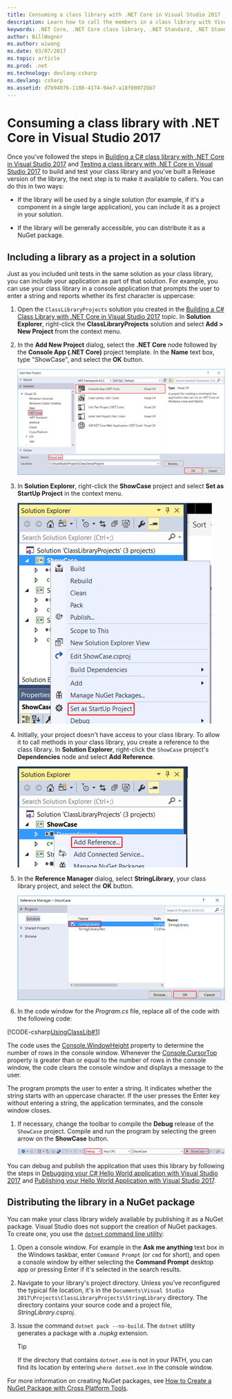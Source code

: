```yaml
---
title: Consuming a class library with .NET Core in Visual Studio 2017
description: Learn how to call the members in a class library with Visual Studio 2017.
keywords: .NET Core, .NET Core class library, .NET Standard, .NET Standard class library distribution
author: BillWagner
ms.author: wiwang
ms.date: 03/07/2017
ms.topic: article
ms.prod: .net
ms.technology: devlang-csharp
ms.devlang: csharp
ms.assetid: d7b94076-1108-4174-94e7-a18f00072bb7
---
```


# Consuming a class library with .NET Core in Visual Studio 2017

Once you've followed the steps in [Building a C# class library with .NET Core in Visual Studio 2017](./library-with-visual-studio.md) and [Testing a class library with .NET Core in Visual Studio 2017](testing-library-with-visual-studio.md) to build and test your class library and you've built a Release version of the library, the next step is to make it available to callers. You can do this in two ways:

* If the library will be used by a single solution (for example, if it's a component in a single large application), you can include it as a project in your solution.

* If the library will be generally accessible, you can distribute it as a NuGet package.

## Including a library as a project in a solution

Just as you included unit tests in the same solution as your class library, you can include your application as part of that solution. For example, you can use your class library in a console application that prompts the user to enter a string and reports whether its first character is uppercase:

1. Open the `ClassLibraryProjects` solution you created in the [Building a C# Class Library with .NET Core in Visual Studio 2017](./library-with-visual-studio.md) topic. In **Solution Explorer**, right-click the **ClassLibraryProjects** solution and select **Add > New Project** from the context menu.

1. In the **Add New Project** dialog, select the **.NET Core** node followed by the **Console App (.NET Core)** project template. In the **Name** text box, type "ShowCase", and select the **OK** button.

   ![Add New Project dialog](./media/consuming-library-with-visual-studio/addnewproject.png)

1. In **Solution Explorer**, right-click the **ShowCase** project and select **Set as StartUp Project** in the context menu.

   ![ShowCase context menu](./media/consuming-library-with-visual-studio/setstartupproject.png)

1. Initially, your project doesn't have access to your class library. To allow it to call methods in your class library, you create a reference to the class library. In **Solution Explorer**, right-click the `ShowCase` project's **Dependencies** node and select **Add Reference**.

   ![ShowCase Dependencies context menu](./media/consuming-library-with-visual-studio/addreference.png)

1. In the **Reference Manager** dialog, select **StringLibrary**, your class library project, and select the **OK** button.

   ![Reference manager](./media/consuming-library-with-visual-studio/referencemanager.png)

1. In the code window for the *Program.cs* file, replace all of the code with the following code:

 [!CODE-csharp[UsingClassLib#1](../../../samples/snippets/csharp/getting_started/with_visual_studio_2017/showcase.cs#1)]

   The code uses the [Console.WindowHeight](xref:System.Console.WindowHeight) property to determine the number of rows in the console window. Whenever the [Console.CursorTop](xref:System.Console.CursorTop) property is greater than or equal to the number of rows in the console window, the code clears the console window and displays a message to the user.

   The program prompts the user to enter a string. It indicates whether the string starts with an uppercase character. If the user presses the Enter key without entering a string, the application terminates, and the console window closes.

1. If necessary, change the toolbar to compile the **Debug** release of the `ShowCase` project. Compile and run the program by selecting the green arrow on the **ShowCase** button.

   ![Image](./media/consuming-library-with-visual-studio/toolbar.png)

You can debug and publish the application that uses this library by following the steps in [Debugging your C# Hello World application with Visual Studio 2017](debugging-with-visual-studio.md) and [Publishing your Hello World Application with Visual Studio 2017](publishing-with-visual-studio.md).

## Distributing the library in a NuGet package

You can make your class library widely available by publishing it as a NuGet package. Visual Studio does not support the creation of NuGet packages. To create one, you use the [`dotnet` command line utility](../../core/tools/dotnet.md):

1. Open a console window. For example in the **Ask me anything** text box in the Windows taskbar, enter `Command Prompt` (or `cmd` for short), and open a console window by either selecting the **Command Prompt** desktop app or pressing Enter if it's selected in the search results.

1. Navigate to your library's project directory. Unless you've reconfigured the typical file location, it's in the `Documents\Visual Studio 2017\Projects\ClassLibraryProjects\StringLibrary` directory. The directory contains your source code and a project file, *StringLibrary.csproj*.

1. Issue the command `dotnet pack --no-build`. The `dotnet` utility generates a package with a *.nupkg* extension.

   > [!TIP]
   > If the directory that contains `dotnet.exe` is not in your PATH, you can find its location by entering `where dotnet.exe` in the console window.

For more information on creating NuGet packages, see [How to Create a NuGet Package with Cross Platform Tools](../../core/deploying/creating-nuget-packages.md).
